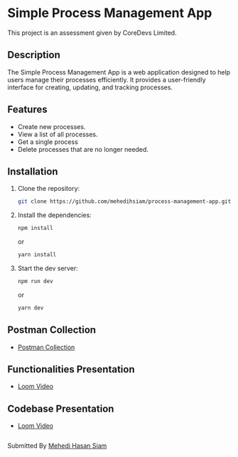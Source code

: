 # Simple Process Management App

This project is an assessment given by CoreDevs Limited.

## Description

The Simple Process Management App is a web application designed to help users manage their processes efficiently. It provides a user-friendly interface for creating, updating, and tracking processes.

## Features

- Create new processes.
- View a list of all processes.
- Get a single process
- Delete processes that are no longer needed.

## Installation

1. Clone the repository:

   ```bash
   git clone https://github.com/mehedihsiam/process-management-app.git
   ```

2. Install the dependencies:

   ```bash
   npm install
   ```

   or

   ```bash
   yarn install
   ```

3. Start the dev server:

   ```bash
   npm run dev
   ```

   or

   ```bash
   yarn dev
   ```

## Postman Collection

- [Postman Collection](./Process%20Management.postman_collection.json)

## Functionalities Presentation

- [Loom Video](https://www.loom.com/share/af6b6c8c3a68415a9ad954a634816069?sid=4798139f-9cb8-4a16-b3ed-3deb83fe517b)

## Codebase Presentation

- [Loom Video](https://www.loom.com/share/26e46c9f8fd24d5bb9278fef624ea067?sid=2eb4a546-170a-4ab1-b324-fee2947db37d)

```

```

Submitted By [Mehedi Hasan Siam](https://mehedisiam.xyz/)
